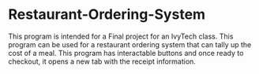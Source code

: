 # Restaurant-Ordering-System
This program is intended for a Final project for an IvyTech class. This program can be used for a restaurant ordering system that can tally up the cost of a meal. This program has interactable buttons and once ready to checkout, it opens a new tab with the receipt information.
